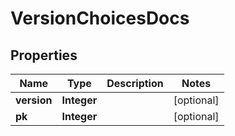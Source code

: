 

# VersionChoicesDocs


## Properties

| Name | Type | Description | Notes |
|------------ | ------------- | ------------- | -------------|
|**version** | **Integer** |  |  [optional] |
|**pk** | **Integer** |  |  [optional] |



